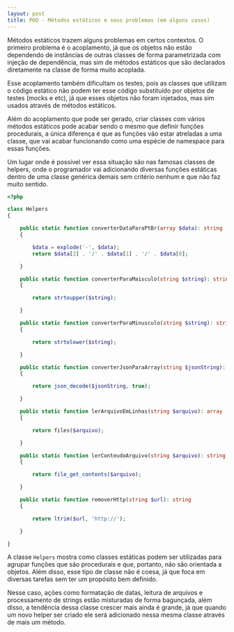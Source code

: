 ```yaml
---
layout: post
title: POO - Métodos estáticos e seus problemas (em alguns casos)
---
```


Métodos estáticos trazem alguns problemas em certos contextos. O primeiro problema é o acoplamento,  já que os objetos não estão dependendo de instâncias de outras classes de forma parametrizada com injeção de dependência, mas sim de métodos estáticos que são declarados diretamente na classe de forma muito acoplada.

Esse acoplamento também dificultam os testes, pois as classes que utilizam o código estático não podem ter esse código substituído por objetos de testes (mocks e etc), já que esses objetos não foram injetados, mas sim usados através de métodos estáticos.

Além do acoplamento que pode ser gerado, criar classes com vários métodos estáticos pode acabar sendo o mesmo que definir funções procedurais, a única diferença é que as funções vão estar atreladas a uma classe, que vai acabar funcionando como uma espécie de namespace para essas funções. 

Um lugar onde é possível ver essa situação são nas famosas classes de helpers, onde o programador vai adicionando diversas funções estáticas dentro de uma classe genérica demais sem critério nenhum e que não faz muito sentido.

```php
<?php

class Helpers
{

    public static function converterDataParaPtBr(array $data): string
    {

        $data = explode('-', $data);
        return $data[2] . '/' . $data[1] . '/' . $data[0];

    }

    public static function converterParaMaisculo(string $string): string
    {

        return strtoupper($string);

    }

    public static function converterParaMinusculo(string $string): string
    {

        return strtolower($string);

    }

    public static function converterJsonParaArray(string $jsonString): string
    {

        return json_decode($jsonString, true);

    }

    public static function lerArquivoEmLinhas(string $arquivo): array
    {

        return files($arquivo);

    }

    public static function lerConteudoArquivo(string $arquivo): string
    {

        return file_get_contents($arquivo);

    }

    public static function removerHttp(string $url): string
    {

        return ltrim($url, 'http://');

    }

}
```

A classe `Helpers` mostra como classes estáticas podem ser utilizadas para agrupar funções que são procedurais e que, portanto, não são orientada a objetos. Além disso, esse tipo de classe não é coesa, já que foca em diversas tarefas sem ter um propósito bem definido. 

Nesse caso, ações como formatação de datas, leitura de arquivos e processamento de strings estão misturadas de forma bagunçada, além disso, a tendência dessa classe crescer mais ainda é grande, já que quando um novo helper ser criado ele será adicionado nessa mesma classe através de mais um método.
